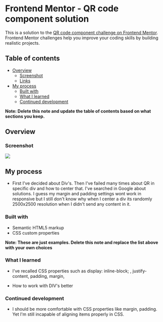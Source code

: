 # Frontend Mentor - QR code component solution

This is a solution to the [QR code component challenge on Frontend Mentor](https://www.frontendmentor.io/challenges/qr-code-component-iux_sIO_H). Frontend Mentor challenges help you improve your coding skills by building realistic projects. 

## Table of contents

- [Overview](#overview)
  - [Screenshot](#screenshot)
  - [Links](#links)
- [My process](#my-process)
  - [Built with](#built-with)
  - [What I learned](#what-i-learned)
  - [Continued development](#continued-development)

**Note: Delete this note and update the table of contents based on what sections you keep.**

## Overview

### Screenshot

![](/screenshot.jpg)



## My process

- First I've decided about Div's. Then I've failed many times about QR in specific div and how to center that. I've searched in Google about solutions. I guess my margin and padding settings wont work in responsive but I still don't know why when I center a div its randomly 2500x2500 resolution when I didn't send any content in it.

### Built with

- Semantic HTML5 markup
- CSS custom properties



**Note: These are just examples. Delete this note and replace the list above with your own choices**

### What I learned

- I've recalled CSS properties such as display: inline-block; , justify-content, padding, margin,

- How to work with DIV's better


### Continued development

- I should be more comfortable with CSS properties like margin, padding. Yet I'm still incapable of aligning items properly in CSS.

